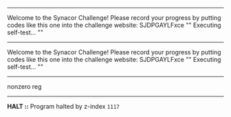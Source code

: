  
---
 
Welcome to the Synacor Challenge!
Please record your progress by putting codes like
this one into the challenge website: SJDPGAYLFxce
""
Executing self-test...
""
 
 
---
 
Welcome to the Synacor Challenge!
Please record your progress by putting codes like
this one into the challenge website: SJDPGAYLFxce
""
Executing self-test...
""
 
 
---
 
nonzero reg
 
 
---
 
**HALT ::** Program halted by z-index `1117`
 
